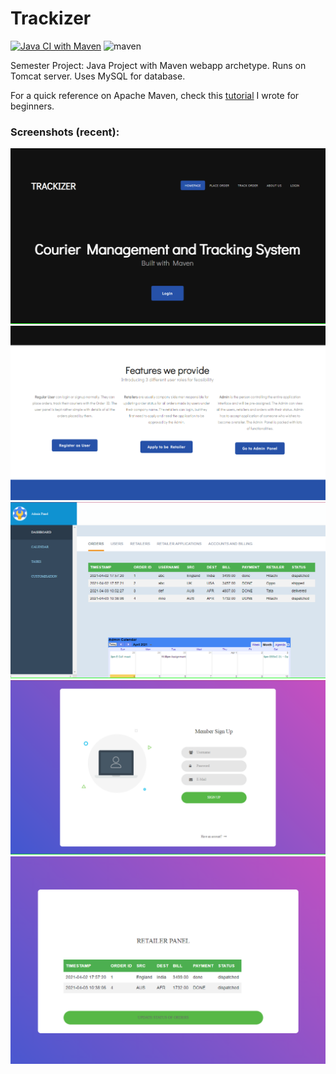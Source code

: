 # Trackizer

[![Java CI with Maven](https://github.com/akshitadixit/Trackizer-WA/actions/workflows/maven2.yml/badge.svg?branch=master)](https://github.com/akshitadixit/Trackizer-WA/actions/workflows/maven2.yml) 
![maven](https://img.shields.io/maven-central/v/org.apache.maven/apache-maven?style=plastic) 

Semester Project: Java Project with Maven webapp archetype. Runs on Tomcat server. Uses MySQL for database.

For a quick reference on Apache Maven, check this [tutorial](https://github.com/akshitadixit/Maven-TuT) I wrote for beginners.

### Screenshots (recent):
![home](assets/home1.PNG) <br/>
![homeagain](assets/home2.PNG) <br/>
![admin](assets/admin-panel.PNG) <br/>
![user](assets/user-signup.PNG) <br/>
![retailer](assets/retailer-panel.PNG)
